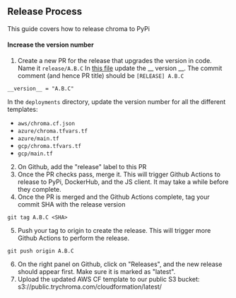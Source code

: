 ## Release Process

This guide covers how to release chroma to PyPi

#### Increase the version number
1. Create a new PR for the release that upgrades the version in code. Name it `release/A.B.C` In [this file](https://github.com/chroma-core/chroma/blob/main/chromadb/__init__.py) update the __ version __. The commit comment (and hence PR title) should be `[RELEASE] A.B.C`
```
__version__ = "A.B.C"
```

In the `deployments` directory, update the version number for all the different templates:
* `aws/chroma.cf.json`
* `azure/chroma.tfvars.tf`
* `azure/main.tf`
* `gcp/chroma.tfvars.tf`
* `gcp/main.tf`

2. On Github, add the "release" label to this PR
3. Once the PR checks pass, merge it. This will trigger Github Actions to release to PyPi, DockerHub, and the JS client. It may take a while before they complete.
4. Once the PR is merged and the Github Actions complete, tag your commit SHA with the release version
```
git tag A.B.C <SHA>
```
5. Push your tag to origin to create the release. This will trigger more Github Actions to perform the release.
```
git push origin A.B.C
```
6. On the right panel on Github, click on "Releases", and the new release should appear first. Make sure it is marked as "latest".
7. Upload the updated AWS CF template to our public S3 bucket: s3://public.trychroma.com/cloudformation/latest/ 
